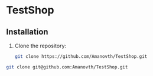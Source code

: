 # TestShop

## Installation

1. Clone the repository:
   ```bash
   git clone https://github.com/Amanovth/TestShop.git

```bash
git clone git@github.com:Amanovth/TestShop.git
